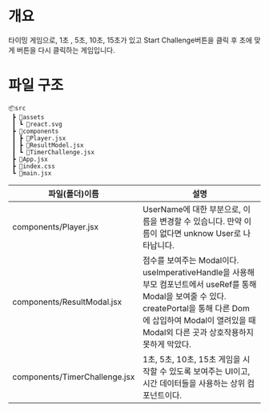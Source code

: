 # 개요
타이밍 게임으로, 1초 , 5초, 10초, 15초가 있고 Start Challenge버튼을 클릭 후 초에 맞게 버튼을 다시 클릭하는 게임입니다.

# 파일 구조
```
📦src
 ┣ 📂assets
 ┃ ┗ 📜react.svg
 ┣ 📂components
 ┃ ┣ 📜Player.jsx
 ┃ ┣ 📜ResultModel.jsx
 ┃ ┗ 📜TimerChallenge.jsx
 ┣ 📜App.jsx
 ┣ 📜index.css
 ┗ 📜main.jsx
```

파일(폴더)이름 | 설명
--|--|
components/Player.jsx | UserName에 대한 부분으로, 이름을 변경할 수 있습니다. 만약 이름이 없다면 unknow User로 나타납니다.
components/ResultModal.jsx | 점수를 보여주는 Modal이다. useImperativeHandle을 사용해 부모 컴포넌트에서 useRef를 통해 Modal을 보여줄 수 있다. createPortal을 통해 다른 Dom에 삽입하여 Modal이 열려있을 때 Modal외 다른 곳과 상호작용하지 못하게 막았다.
components/TimerChallenge.jsx | 1초, 5초, 10초, 15초 게임을 시작할 수 있도록 보여주는 UI이고, 시간 데이터들을 사용하는 상위 컴포넌트이다.
